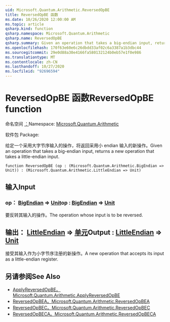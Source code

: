 ```yaml
---
uid: Microsoft.Quantum.Arithmetic.ReversedOpBE
title: ReversedOpBE 函数
ms.date: 10/26/2020 12:00:00 AM
ms.topic: article
qsharp.kind: function
qsharp.namespace: Microsoft.Quantum.Arithmetic
qsharp.name: ReversedOpBE
qsharp.summary: Given an operation that takes a big-endian input, returns a new operation that takes a little-endian input.
ms.openlocfilehash: 170f63e60e6c26dbdd33af02c6a3387a1b3dbc44
ms.sourcegitcommit: 29e0d88a30e4166fa580132124b0eb57e1f0e986
ms.translationtype: MT
ms.contentlocale: zh-CN
ms.lasthandoff: 10/27/2020
ms.locfileid: "92696594"
---
```

# <a name="reversedopbe-function"></a><span data-ttu-id="69a5c-102">ReversedOpBE 函数</span><span class="sxs-lookup"><span data-stu-id="69a5c-102">ReversedOpBE function</span></span>

<span data-ttu-id="69a5c-103">命名空间 [：](xref:Microsoft.Quantum.Arithmetic)</span><span class="sxs-lookup"><span data-stu-id="69a5c-103">Namespace: [Microsoft.Quantum.Arithmetic](xref:Microsoft.Quantum.Arithmetic)</span></span>

<span data-ttu-id="69a5c-104">软件包 [](https://nuget.org/packages/)</span><span class="sxs-lookup"><span data-stu-id="69a5c-104">Package: [](https://nuget.org/packages/)</span></span>


<span data-ttu-id="69a5c-105">给定一个采用大字节序输入的操作，将返回采用小 endian 输入的新操作。</span><span class="sxs-lookup"><span data-stu-id="69a5c-105">Given an operation that takes a big-endian input, returns a new operation that takes a little-endian input.</span></span>

```qsharp
function ReversedOpBE (op : (Microsoft.Quantum.Arithmetic.BigEndian => Unit)) : (Microsoft.Quantum.Arithmetic.LittleEndian => Unit)
```


## <a name="input"></a><span data-ttu-id="69a5c-106">输入</span><span class="sxs-lookup"><span data-stu-id="69a5c-106">Input</span></span>

### <a name="op--bigendian--unit"></a><span data-ttu-id="69a5c-107">op： [BigEndian](xref:Microsoft.Quantum.Arithmetic.BigEndian) => [Unit](xref:microsoft.quantum.lang-ref.unit)</span><span class="sxs-lookup"><span data-stu-id="69a5c-107">op : [BigEndian](xref:Microsoft.Quantum.Arithmetic.BigEndian) => [Unit](xref:microsoft.quantum.lang-ref.unit)</span></span> 

<span data-ttu-id="69a5c-108">要反转其输入的操作。</span><span class="sxs-lookup"><span data-stu-id="69a5c-108">The operation whose input is to be reversed.</span></span>



## <a name="output--littleendian--unit"></a><span data-ttu-id="69a5c-109">输出： [LittleEndian](xref:Microsoft.Quantum.Arithmetic.LittleEndian) => [单元](xref:microsoft.quantum.lang-ref.unit)</span><span class="sxs-lookup"><span data-stu-id="69a5c-109">Output : [LittleEndian](xref:Microsoft.Quantum.Arithmetic.LittleEndian) => [Unit](xref:microsoft.quantum.lang-ref.unit)</span></span> 

<span data-ttu-id="69a5c-110">接受其输入作为小字节序注册的新操作。</span><span class="sxs-lookup"><span data-stu-id="69a5c-110">A new operation that accepts its input as a little-endian register.</span></span>

## <a name="see-also"></a><span data-ttu-id="69a5c-111">另请参阅</span><span class="sxs-lookup"><span data-stu-id="69a5c-111">See Also</span></span>

- [<span data-ttu-id="69a5c-112">ApplyReversedOpBE。</span><span class="sxs-lookup"><span data-stu-id="69a5c-112">Microsoft.Quantum.Arithmetic.ApplyReversedOpBE</span></span>](xref:Microsoft.Quantum.Arithmetic.ApplyReversedOpBE)
- [<span data-ttu-id="69a5c-113">ReversedOpBEA。</span><span class="sxs-lookup"><span data-stu-id="69a5c-113">Microsoft.Quantum.Arithmetic.ReversedOpBEA</span></span>](xref:Microsoft.Quantum.Arithmetic.ReversedOpBEA)
- [<span data-ttu-id="69a5c-114">ReversedOpBEC。</span><span class="sxs-lookup"><span data-stu-id="69a5c-114">Microsoft.Quantum.Arithmetic.ReversedOpBEC</span></span>](xref:Microsoft.Quantum.Arithmetic.ReversedOpBEC)
- [<span data-ttu-id="69a5c-115">ReversedOpBECA。</span><span class="sxs-lookup"><span data-stu-id="69a5c-115">Microsoft.Quantum.Arithmetic.ReversedOpBECA</span></span>](xref:Microsoft.Quantum.Arithmetic.ReversedOpBECA)